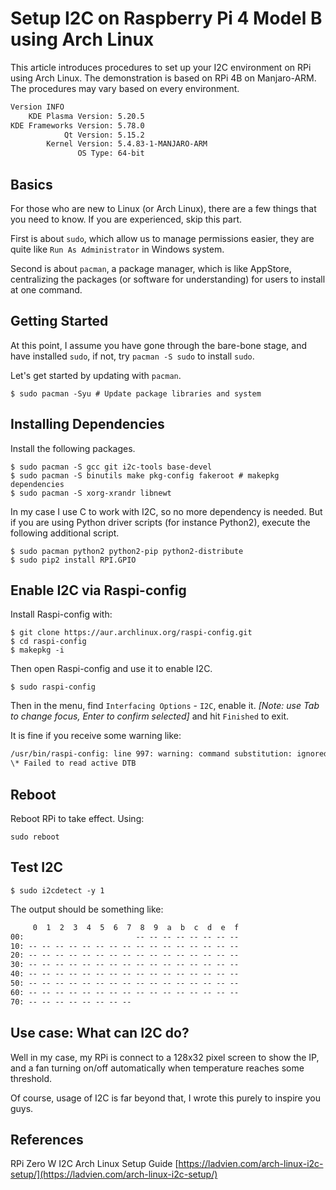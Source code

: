 # Setup I2C on Raspberry Pi 4 Model B using Arch Linux

This article introduces procedures to set up your I2C environment on RPi using Arch Linux. The demonstration is based on RPi 4B on Manjaro-ARM. The procedures may vary based on every environment.

```txt
Version INFO
    KDE Plasma Version: 5.20.5
KDE Frameworks Version: 5.78.0
            Qt Version: 5.15.2
        Kernel Version: 5.4.83-1-MANJARO-ARM
               OS Type: 64-bit
```

## Basics

For those who are new to Linux (or Arch Linux), there are a few things that you need to know. If you are experienced, skip this part.

First is about `sudo`, which allow us to manage permissions easier, they are quite like `Run As Administrator` in Windows system. 

Second is about `pacman`, a package manager, which is like AppStore, centralizing the packages (or software for understanding) for users to install at one command.

## Getting Started

At this point, I assume you have gone through the bare-bone stage, and have installed `sudo`, if not, try `pacman -S sudo` to install `sudo`.

Let's get started by updating with `pacman`.

```shell
$ sudo pacman -Syu # Update package libraries and system
```

## Installing Dependencies

Install the following packages. 

```shell
$ sudo pacman -S gcc git i2c-tools base-devel
$ sudo pacman -S binutils make pkg-config fakeroot # makepkg dependencies
$ sudo pacman -S xorg-xrandr libnewt
```

In my case I use C to work with I2C, so no more dependency is needed. But if you are using Python driver scripts (for instance Python2), execute the following additional script.

```shell
$ sudo pacman python2 python2-pip python2-distribute
$ sudo pip2 install RPI.GPIO
```

## Enable I2C via Raspi-config

Install Raspi-config with:

```shell
$ git clone https://aur.archlinux.org/raspi-config.git
$ cd raspi-config
$ makepkg -i
```

Then open Raspi-config and use it to enable I2C.

```shell
$ sudo raspi-config
```

Then in the menu, find `Interfacing Options` - `I2C`, enable it. *\[Note: use Tab to change focus, Enter to confirm selected\]* and hit `Finished` to exit.

It is fine if you receive some warning like:

```txt
/usr/bin/raspi-config: line 997: warning: command substitution: ignored null byte in input
\* Failed to read active DTB
```

## Reboot

Reboot RPi to take effect. Using:

```shell
sudo reboot
```

## Test I2C

```shell
$ sudo i2cdetect -y 1
```

The output should be something like:

```txt
     0  1  2  3  4  5  6  7  8  9  a  b  c  d  e  f
00:                         -- -- -- -- -- -- -- --
10: -- -- -- -- -- -- -- -- -- -- -- -- -- -- -- --
20: -- -- -- -- -- -- -- -- -- -- -- -- -- -- -- --
30: -- -- -- -- -- -- -- -- -- -- -- -- -- -- -- --
40: -- -- -- -- -- -- -- -- -- -- -- -- -- -- -- --
50: -- -- -- -- -- -- -- -- -- -- -- -- -- -- -- --
60: -- -- -- -- -- -- -- -- -- -- -- -- -- -- -- --
70: -- -- -- -- -- -- -- --
```

## Use case: What can I2C do?

Well in my case, my RPi is connect to a 128x32 pixel screen to show the IP, and a fan turning on/off automatically when temperature reaches some threshold.

Of course, usage of I2C is far beyond that, I wrote this purely to inspire you guys.

## References
RPi Zero W I2C Arch Linux Setup Guide [https://ladvien.com/arch-linux-i2c-setup/](https://ladvien.com/arch-linux-i2c-setup/)